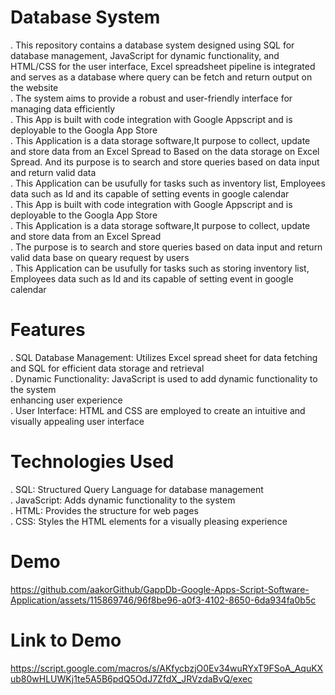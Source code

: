 # Database System
. This repository contains a database system designed using SQL for database management, JavaScript for dynamic functionality, and 
  HTML/CSS for the user interface, Excel spreadsheet pipeline is integrated and serves as a database where query can be fetch and return output on the website<br>
. The system aims to provide a robust and user-friendly interface for managing data efficiently <br>
. This App is built with code integration with Google Appscript and is deployable to the Googla App Store <br>
. This Application is a data storage software,It purpose to collect, update and store data from an Excel Spread to Based on the data 
  storage on Excel Spread. And its purpose is to search and store queries based on data input and return valid data <br>
. This Application can be usufully for tasks such as inventory list, Employees data such as Id and its capable of setting events in 
  google calendar <br>
. This App is built with code integration with Google Appscript and is deployable to the Googla App Store <br>
. This Application is a data storage software,It purpose to collect, update and store data from an Excel Spread <br>
. The purpose is to search and store queries based on data input and return valid data base on queary request by users <br>
. This Application can be usufully for tasks such as storing inventory list, Employees data such as Id and its capable of setting event 
  in google calendar


# Features
. SQL Database Management: Utilizes Excel spread sheet for data fetching and SQL for efficient data storage and retrieval <br>
. Dynamic Functionality: JavaScript is used to add dynamic functionality to the system <br> 
  enhancing user experience <br>
. User Interface: HTML and CSS are employed to create an intuitive and visually appealing user interface

# Technologies Used
. SQL: Structured Query Language for database management <br>
. JavaScript: Adds dynamic functionality to the system <br>
. HTML: Provides the structure for web pages <br>
. CSS: Styles the HTML elements for a visually pleasing experience

# Demo
https://github.com/aakorGithub/GappDb-Google-Apps-Script-Software-Application/assets/115869746/96f8be96-a0f3-4102-8650-6da934fa0b5c







# Link to Demo 
https://script.google.com/macros/s/AKfycbzjO0Ev34wuRYxT9FSoA_AquKXub80wHLUWKj1te5A5B6pdQ5OdJ7ZfdX_JRVzdaBvQ/exec
